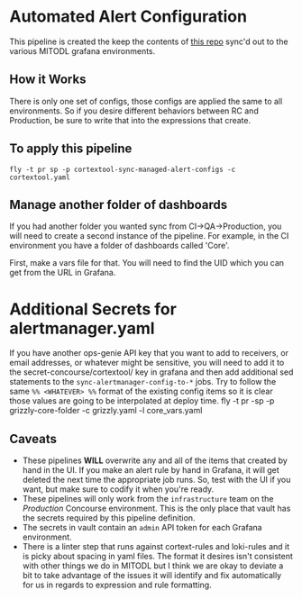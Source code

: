 # Automated Alert Configuration

This pipeline is created the keep the contents of [this repo](https://github.com/mitodl/grafana-alerts) sync'd out to the various MITODL grafana environments.

## How it Works

There is only one set of configs, those configs are applied the same to all environments. So if you desire different behaviors between RC and Production, be sure to write that into the expressions that create.

## To apply this pipeline

```
fly -t pr sp -p cortextool-sync-managed-alert-configs -c cortextool.yaml
```

## Manage another folder of dashboards

If you had another folder you wanted sync from CI->QA->Production, you will need to create a second instance of the pipeline. For example, in the CI environment you have a folder of dashboards called 'Core'.

First, make a vars file for that. You will need to find the UID which you can get from the URL in Grafana.

# Additional Secrets for alertmanager.yaml

If you have another ops-genie API key that you want to add to receivers, or email addresses, or whatever might be sensitive, you will need to add it to the secret-concourse/cortextool/ key in grafana and then add additional sed statements to the `sync-alertmanager-config-to-*` jobs. Try to follow the same `%% <WHATEVER> %%` format of the existing config items so it is clear those values are going to be interpolated at deploy time.
fly -t pr -sp -p grizzly-core-folder -c grizzly.yaml -l core_vars.yaml

## Caveats

* These pipelines __WILL__ overwrite any and all of the items that created by hand in the UI. If you make an alert rule by hand in Grafana, it will get deleted the next time the appropriate job runs. So, test with the UI if you want, but make sure to codify it when you're ready.
* These pipelines will only work from the `infrastructure` team on the _Production_ Concourse environment. This is the only place that vault has the secrets required by this pipeline definition.
* The secrets in vault contain an `admin` API token for each Grafana environment.
* There is a linter step that runs against cortext-rules and loki-rules and it is picky about spacing in yaml files. The format it desires isn't consistent with other things we do in MITODL but I think we are okay to deviate a bit to take advantage of the issues it will identify and fix automatically for us in regards to expression and rule formatting.
